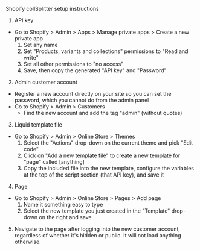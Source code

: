 Shopify collSplitter setup instructions

1. API key
  - Go to Shopify > Admin > Apps > Manage private apps > Create a new private app
    1. Set any name
    2. Set "Products, variants and collections" permissions to "Read and write"
    3. Set all other permissions to "no access"
    4. Save, then copy the generated "API key" and "Password"

2. Admin customer account
  - Register a new account directly on your site so you can set the password, which you cannot do from the admin panel
  - Go to Shopify > Admin > Customers
    - Find the new account and add the tag "admin" (without quotes)

3. Liquid template file
  - Go to Shopify > Admin > Online Store > Themes
    1. Select the "Actions" drop-down on the current theme and pick "Edit code"
    2. Click on "Add a new template file" to create a new template for "page" called [anything]
    3. Copy the included file into the new template, configure the variables at the top of the script section (that API key), and save it

4. Page
  - Go to Shopify > Admin > Online Store > Pages > Add page
    1. Name it something easy to type
    2. Select the new template you just created in the "Template" drop-down on the right and save

5. Navigate to the page after logging into the new customer account, regardless of whether it's hidden or public. It will not load anything otherwise.
